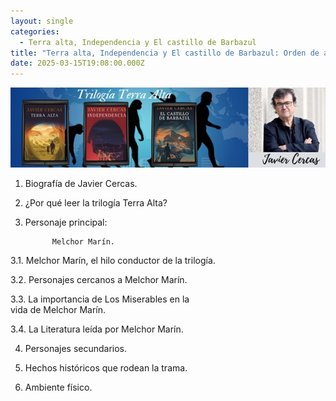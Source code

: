 ```yaml
---
layout: single
categories:
  - Terra alta, Independencia y El castillo de Barbazul
title: "Terra alta, Independencia y El castillo de Barbazul: Orden de análisis"
date: 2025-03-15T19:08:00.000Z
---
```

![](/assets/img/banner.jpg)

1.	Biografía de Javier Cercas.

2.	 ¿Por qué leer  la trilogía Terra Alta?

3.	Personaje principal:  

              Melchor Marín. 

3.1.  Melchor Marín, el hilo conductor  de la trilogía.

3.2.  Personajes cercanos  a  Melchor Marín. 

3.3.  La importancia de Los Miserables  en la  
        vida  de   Melchor Marín.

3.4. La Literatura leída por  Melchor Marín.       

4.	Personajes secundarios.

5.	Hechos históricos que rodean la trama.

6.	Ambiente físico.

